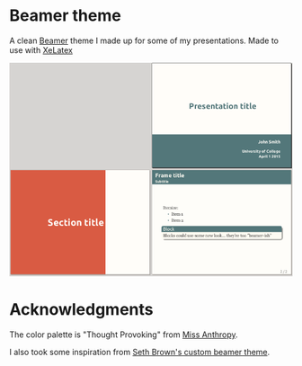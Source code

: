 # Beamer theme

A clean [Beamer](https://bitbucket.org/rivanvx/beamer/wiki/Home) theme
I made up for some of my presentations.  Made to use with [XeLatex](http://scripts.sil.org/cms/scripts/page.php?site_id=nrsi&id=xetex)

![Screenshot](http://github.com/fmdkdd/beamer-theme/raw/master/screen.png)

# Acknowledgments

The color palette is "Thought Provoking" from [Miss Anthropy](http://www.colourlovers.com/palette/694737/Thought_Provoking).

I also took some inspiration from [Seth Brown's custom beamer theme](http://www.drbunsen.org/custom-beamer-theme.html).

